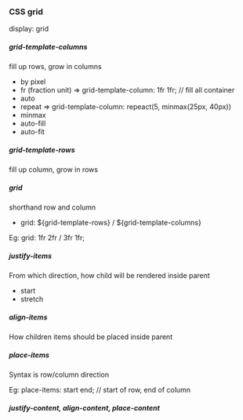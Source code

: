 ### CSS grid

display: grid

##### grid-template-columns
fill up rows, grow in columns
- by pixel
- fr (fraction  unit) => grid-template-column: 1fr 1fr; // fill all container
- auto
- repeat  => grid-template-column: repeact(5, minmax(25px, 40px))
- minmax
- auto-fill
- auto-fit

##### grid-template-rows
fill up column, grow in rows

##### grid
shorthand row and column
- grid: ${grid-template-rows} / ${grid-template-columns}

Eg: grid: 1fr 2fr / 3fr 1fr;

##### justify-items
From which direction, how child will be rendered inside parent
- start
- stretch

##### align-items
How children items should be placed inside parent

##### place-items
Syntax is row/column direction

Eg: place-items: start end; // start of row, end of column

##### justify-content, align-content, place-content
